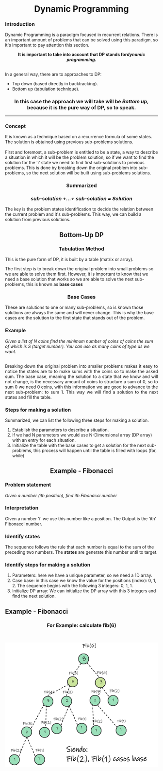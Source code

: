 <h1 align="center">Dynamic Programming</h1>
<div>

<p align="justify">
  <h3>Introduction</h3>
  Dynamic Programming is a paradigm focused in recurrent relations. There is an important amount of problems that can be solved using this paradigm, so it's important to pay attention this section.
</p>

<p align="center"><b>It is important to take into account that DP stands for<i>dynamic programming</i>.</b></p>
  
  <br>
  In a general way, there are to approaches to DP:
    <ul>
      <li>Top down (based directly in backtracking).</li>
      <li>Bottom up (tabulation technique).</li>
    </ul>
  
  <h3 align="center">In this case the approach we will take will be <b><i>Bottom up</i></b>, because it is the pure way of DP, so to speak.</h3>
  <hr>
  <h3>Concept</h3>
  It is known as a technique based on a recurrence formula of some states. The solution is obtained using previous sub-problems solutions.
  <br><br>
  First and foremost, a sub-problem is entitled to be a state, a way to describe a situation in which it will be the problem solution, so if we want to find the solution for the 'i' state we need to find first sub-solutions to previous problems. This is done by breaking down the original problem into sub-problems, so the next solution will be built using sub-problems solutions. 

  <h3 align="center">Summarized</h3>
  <h3 align="center"><b><i>sub-solution +…+ sub-solution = Solution</i></b></h3>
  
  
  The key is the problem states identification to decide the relation between the current problem and it's sub-problems. This way, we can build a solution from previous solutions.
  
  <h2 align="center">Bottom-Up DP</h2>
  <h3 align="center">Tabulation Method</h3>
  
  This is the pure form of DP, it is built by a table (matrix or array).
  
  The first step is to break down the original problem into small problems so we are able to solve them first. However, it is important to know that we need a base solution that works so we are able to solve the next sub-problems, this is known as <b>base cases</b>
  
  <h3 align="center">Base Cases</h3>
  These are solutions to one or many sub-problems, so is known those solutions are always the same and will never change. This is why the base cases are the solution to the first state that stands out of the problem. 
  
  <h3 align="left">Example</h3>
  <i>Given a list of N coins find the minimum number of coins of coins the sum of which is S (target number). You can use as many coins of type as we want.</i>
  <br><br>
  
  <p align="justify">
  Breaking down the original problem into smaller problems makes it easy to notice the states are to to make sums with the coins so to make the asked sum. 
  The base case, meaning the solution to a state that we know and will not change, is the necessary amount of coins to structure a sum of 0, so to sum 0 we need 0 coins, with this information we are good to advance to the next sub-problem: to sum 1.
  This way we will find a solution to the next states and fill the table.</p>
  
  <h3 align="left">Steps for making a solution</h3>
  Summarized, we can list the following three steps for making a solution.
  <ol>
      <li>Establish the parameters to describe a situation.</li>
      <li>If we had N parameters we would use N-Dimensional array (DP array) with an entry for each situation.</li>
      <li>Initialize the table with the base cases to get a solution for the next sub-problems, this process will happen until the table is filled with loops (for, while)</li>
  </ol>
  
  <h2 align="center">Example - Fibonacci</h2>
  <h3 align="left">Problem statement</h3>
  <i>Given a number (ith position), find ith Fibonacci number</i>
  
  <h3 align="left">Interpretation</h3>
  Given a number 'i' we use this number like a position. The Output is the 'ith' Fibonacci number.
  
  <h3 align="left">Identify states</h3>
  The sequence follows the rule that each number is equal to the sum of the preceding two numbers. The <b>states</b> are generate this number until to target. 
  
  <h3 align="left">Identify steps for making a solution</h3>
  <ol>
      <li>Parameters: here we have a unique parameter, so we need a 1D array.</li>
      <li>Case base: in this case we know the value for the positions (index): 0, 1, 2. The sequence begins with the following 3 integers: 0, 1, 1. </li>
      <li>Initialize DP array: We can initialize the DP array with this 3 integers and find the next solution.</li>
  </ol>
  
  <h2 align="left">Example - Fibonacci</h2>
  <h3 align="center">For Example: calculate fib(6)</h3><br>
  <p align="center"><img src="./Images/FibonacciExample.png"></p><br>
  
</div>
